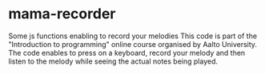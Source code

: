 # mama-recorder
Some js functions enabling to record your melodies
This code is part of the "Introduction to programming" online course organised by Aalto University.
The code enables to press on a keyboard, record your melody and then listen to the melody while seeing the actual notes being played.
